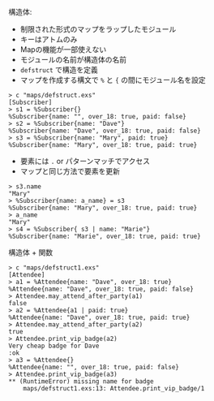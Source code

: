 構造体:
- 制限された形式のマップをラップしたモジュール
- キーはアトムのみ
- Mapの機能が一部使えない
- モジュールの名前が構造体の名前
- `defstruct` で構造を定義
- マップを作成する構文で `%` と `{` の間にモジュール名を設定

```
> c "maps/defstruct.exs"
[Subscriber]
> s1 = %Subscriber{}
%Subscriber{name: "", over_18: true, paid: false}
> s2 = %Subscriber{name: "Dave"}
%Subscriber{name: "Dave", over_18: true, paid: false}
> s3 = %Subscriber{name: "Mary", paid: true}
%Subscriber{name: "Mary", over_18: true, paid: true}
```

- 要素には `.` or パターンマッチでアクセス
- マップと同じ方法で要素を更新

```
> s3.name
"Mary"
> %Subscriber{name: a_name} = s3
%Subscriber{name: "Mary", over_18: true, paid: true}
> a_name
"Mary"
> s4 = %Subscriber{ s3 | name: "Marie"}
%Subscriber{name: "Marie", over_18: true, paid: true}
```

構造体 + 関数

```
> c "maps/defstruct1.exs"
[Attendee]
> a1 = %Attendee{name: "Dave", over_18: true}
%Attendee{name: "Dave", over_18: true, paid: false}
> Attendee.may_attend_after_party(a1)
false
> a2 = %Attendee{a1 | paid: true}
%Attendee{name: "Dave", over_18: true, paid: true}
> Attendee.may_attend_after_party(a2)
true
> Attendee.print_vip_badge(a2)
Very cheap badge for Dave
:ok
> a3 = %Attendee{}
%Attendee{name: "", over_18: true, paid: false}
> Attendee.print_vip_badge(a3)
** (RuntimeError) missing name for badge
    maps/defstruct1.exs:13: Attendee.print_vip_badge/1
```


